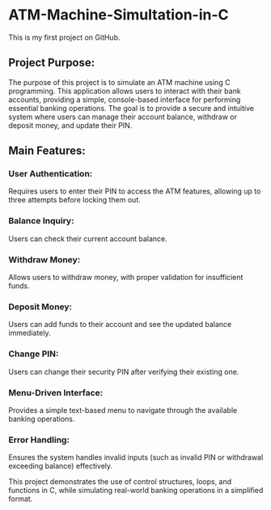# ATM-Machine-Simultation-in-C

This is my first project on GitHub.

## Project Purpose:
The purpose of this project is to simulate an ATM machine using C programming. This application allows users to interact with their bank accounts, providing a simple, console-based interface for performing essential banking operations. The goal is to provide a secure and intuitive system where users can manage their account balance, withdraw or deposit money, and update their PIN.

## Main Features:
### User Authentication:
Requires users to enter their PIN to access the ATM features, allowing up to three attempts before locking them out.

### Balance Inquiry: 
Users can check their current account balance.

### Withdraw Money:
Allows users to withdraw money, with proper validation for insufficient funds.

### Deposit Money: 
Users can add funds to their account and see the updated balance immediately.

### Change PIN: 
Users can change their security PIN after verifying their existing one.

### Menu-Driven Interface: 
Provides a simple text-based menu to navigate through the available banking operations.

### Error Handling: 
Ensures the system handles invalid inputs (such as invalid PIN or withdrawal exceeding balance) effectively.

This project demonstrates the use of control structures, loops, and functions in C, while simulating real-world banking operations in a simplified format.
